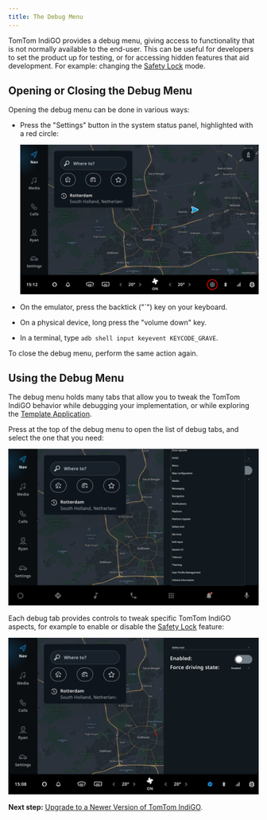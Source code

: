```yaml
---
title: The Debug Menu
---
```


TomTom IndiGO provides a debug menu, giving access to functionality that is not normally available
to the end-user. This can be useful for developers to set the product up for testing, or for
accessing hidden features that aid development. For example: changing the
[Safety Lock](/tomtom-indigo/documentation/development/platform-features/safety-lock)
mode.

## Opening or Closing the Debug Menu

Opening the debug menu can be done in various ways:

- Press the "Settings" button in the system status panel, highlighted with a red circle:

    ![Debug Menu Button](images/debug_menu_button.png)

- On the emulator, press the backtick ("\`") key on your keyboard.
- On a physical device, long press the "volume down" key.
- In a terminal, type `adb shell input keyevent KEYCODE_GRAVE`.

To close the debug menu, perform the same action again.

## Using the Debug Menu

The debug menu holds many tabs that allow you to tweak the TomTom IndiGO behavior while debugging
your implementation, or while exploring the
[Template Application](/tomtom-indigo/documentation/platform-overview/example-apps).

Press at the top of the debug menu to open the list of debug tabs, and select the one that you
need:

![Debug Menu Selection List](images/debug_menu_selection_list.png)

Each debug tab provides controls to tweak specific TomTom IndiGO aspects, for example to enable or
disable the
[Safety Lock](/tomtom-indigo/documentation/development/platform-features/safety-lock)
feature:

![Debug Menu Safety Lock](images/debug_menu_safety_lock.png)

__Next step:__
[Upgrade to a Newer Version of TomTom IndiGO](/tomtom-indigo/documentation/getting-started/upgrade-to-a-newer-version-of-tomtom-indigo).
